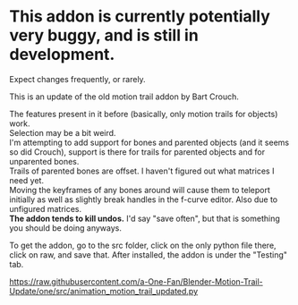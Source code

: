# This addon is currently potentially very buggy, and is still in development.
 Expect changes frequently, or rarely.
 
 This is an update of the old motion trail addon by Bart Crouch.
 
 The features present in it before (basically, only motion trails for objects) work.<br>
 Selection may be a bit weird.<br>
 I'm attempting to add support for bones and parented objects (and it seems so did Crouch), support is there for trails for parented objects and for unparented bones.<br>
 Trails of parented bones are offset. I haven't figured out what matrices I need yet.<br>
 Moving the keyframes of any bones around will cause them to teleport initially as well as slightly break handles in the f-curve editor. Also due to unfigured matrices.<br>
 **The addon tends to kill undos.** I'd say "save often", but that is something you should be doing anyways.
 
 To get the addon, go to the src folder, click on the only python file there, click on raw, and save that.
 After installed, the addon is under the "Testing" tab.
 
 https://raw.githubusercontent.com/a-One-Fan/Blender-Motion-Trail-Update/one/src/animation_motion_trail_updated.py